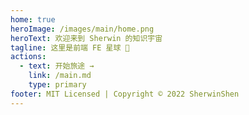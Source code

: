 ```yaml
---
home: true
heroImage: /images/main/home.png
heroText: 欢迎来到 Sherwin 的知识宇宙
tagline: 这里是前端 FE 星球 👏
actions:
  - text: 开始旅途 →
    link: /main.md
    type: primary
footer: MIT Licensed | Copyright © 2022 SherwinShen
---
```

